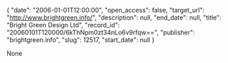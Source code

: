 {
  "date": "2006-01-01T12:00:00", 
  "open_access": false, 
  "target_url": "http://www.brightgreen.info/", 
  "description": null, 
  "end_date": null, 
  "title": "Bright Green Design Ltd", 
  "record_id": "20060101T120000/6kThNpm0zt34nLo6v9rfqw==", 
  "publisher": "brightgreen.info", 
  "slug": 12517, 
  "start_date": null
}

None